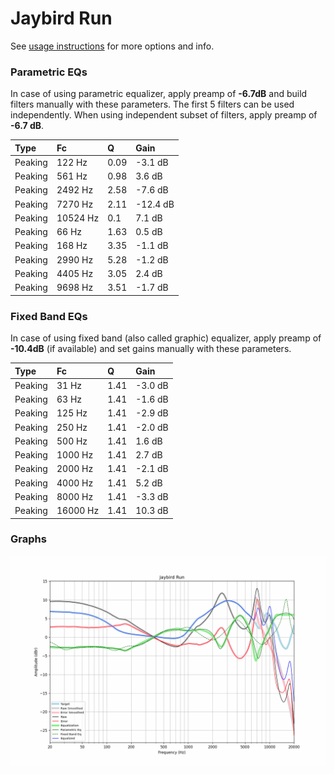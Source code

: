 # Jaybird Run
See [usage instructions](https://github.com/jaakkopasanen/AutoEq#usage) for more options and info.

### Parametric EQs
In case of using parametric equalizer, apply preamp of **-6.7dB** and build filters manually
with these parameters. The first 5 filters can be used independently.
When using independent subset of filters, apply preamp of **-6.7 dB**.

| Type    | Fc       |    Q | Gain     |
|:--------|:---------|:-----|:---------|
| Peaking | 122 Hz   | 0.09 | -3.1 dB  |
| Peaking | 561 Hz   | 0.98 | 3.6 dB   |
| Peaking | 2492 Hz  | 2.58 | -7.6 dB  |
| Peaking | 7270 Hz  | 2.11 | -12.4 dB |
| Peaking | 10524 Hz | 0.1  | 7.1 dB   |
| Peaking | 66 Hz    | 1.63 | 0.5 dB   |
| Peaking | 168 Hz   | 3.35 | -1.1 dB  |
| Peaking | 2990 Hz  | 5.28 | -1.2 dB  |
| Peaking | 4405 Hz  | 3.05 | 2.4 dB   |
| Peaking | 9698 Hz  | 3.51 | -1.7 dB  |

### Fixed Band EQs
In case of using fixed band (also called graphic) equalizer, apply preamp of **-10.4dB**
(if available) and set gains manually with these parameters.

| Type    | Fc       |    Q | Gain    |
|:--------|:---------|:-----|:--------|
| Peaking | 31 Hz    | 1.41 | -3.0 dB |
| Peaking | 63 Hz    | 1.41 | -1.6 dB |
| Peaking | 125 Hz   | 1.41 | -2.9 dB |
| Peaking | 250 Hz   | 1.41 | -2.0 dB |
| Peaking | 500 Hz   | 1.41 | 1.6 dB  |
| Peaking | 1000 Hz  | 1.41 | 2.7 dB  |
| Peaking | 2000 Hz  | 1.41 | -2.1 dB |
| Peaking | 4000 Hz  | 1.41 | 5.2 dB  |
| Peaking | 8000 Hz  | 1.41 | -3.3 dB |
| Peaking | 16000 Hz | 1.41 | 10.3 dB |

### Graphs
![](./Jaybird%20Run.png)
